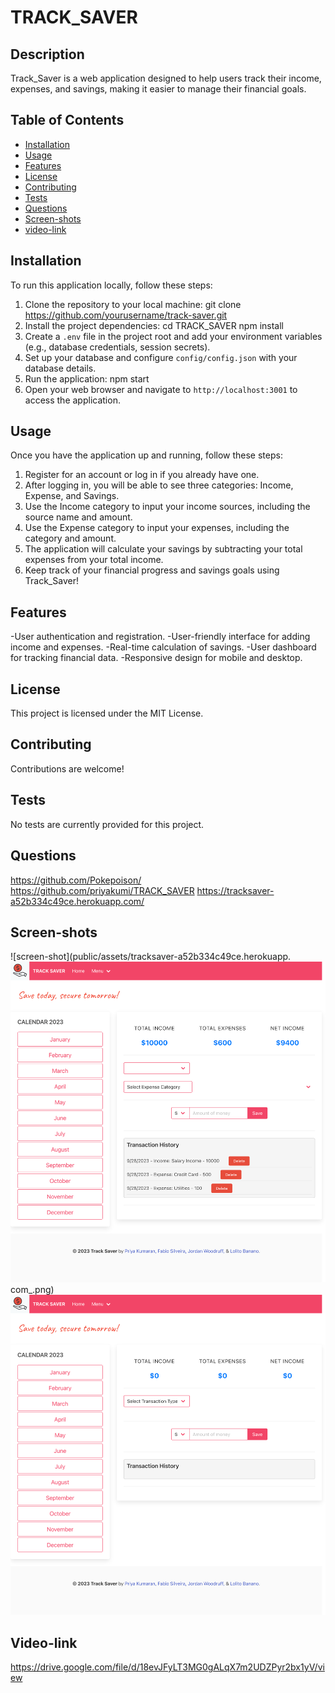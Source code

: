 
# TRACK_SAVER
## Description
Track_Saver is a web application designed to help users track their income, expenses, and savings, making it easier to manage their financial goals.
## Table of Contents
- [Installation](#installation)
- [Usage](#usage)
- [Features](#features)
- [License](#license)
- [Contributing](#contributing)
- [Tests](#tests)
- [Questions](#questions)
- [Screen-shots](#screen-shots)
- [video-link](#video-link)
## Installation
To run this application locally, follow these steps:
1. Clone the repository to your local machine:
    git clone https://github.com/yourusername/track-saver.git
2. Install the project dependencies:
    cd TRACK_SAVER
    npm install
3. Create a `.env` file in the project root and add your environment variables (e.g., database credentials, session secrets).
4. Set up your database and configure `config/config.json` with your database details.
5. Run the application:
    npm start
6. Open your web browser and navigate to `http://localhost:3001` to access the application.
## Usage
Once you have the application up and running, follow these steps:
1. Register for an account or log in if you already have one.
2. After logging in, you will be able to see three categories: Income, Expense, and Savings.
3. Use the Income category to input your income sources, including the source name and amount.
4. Use the Expense category to input your expenses, including the category and amount.
5. The application will calculate your savings by subtracting your total expenses from your total income.
6. Keep track of your financial progress and savings goals using Track_Saver!
## Features
-User authentication and registration.
-User-friendly interface for adding income and expenses.
-Real-time calculation of savings.
-User dashboard for tracking financial data.
-Responsive design for mobile and desktop.
## License
This project is licensed under the MIT License.
## Contributing
Contributions are welcome!
## Tests
No tests are currently provided for this project.

## Questions      
https://github.com/Pokepoison/
https://github.com/priyakumi/TRACK_SAVER
https://tracksaver-a52b334c49ce.herokuapp.com/

## Screen-shots
![screen-shot](public/assets/tracksaver-a52b334c49ce.herokuapp.
![screen-shot](<public/assets/tracksaver-a52b334c49ce.herokuapp.com_dashboard (1).png>)com_.png)
![Screen-shot](public/assets/tracksaver-a52b334c49ce.herokuapp.com_dashboard.png)

## Video-link
https://drive.google.com/file/d/18evJFyLT3MG0gALqX7m2UDZPyr2bx1yV/view

